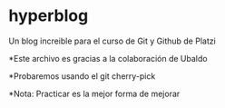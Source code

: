 # hyperblog
Un blog increible para el curso de Git y Github de Platzi

*Este archivo es gracias a la colaboración de Ubaldo

*Probaremos usando el git cherry-pick

*Nota: Practicar es la mejor forma de mejorar